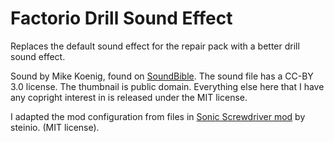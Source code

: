 # Factorio Drill Sound Effect

Replaces the default sound effect for the repair pack with a better drill sound
effect.

Sound by Mike Koenig, found on
[SoundBible](http://soundbible.com/1074-Drill.html). The sound file has a CC-BY
3.0 license. The thumbnail is public domain. Everything else here that I have
any copright interest in is released under the MIT license.

I adapted the mod configuration from files in [Sonic Screwdriver
mod](https://mods.factorio.com/mod/Sonic_Screw_Driver) by steinio. (MIT license).
